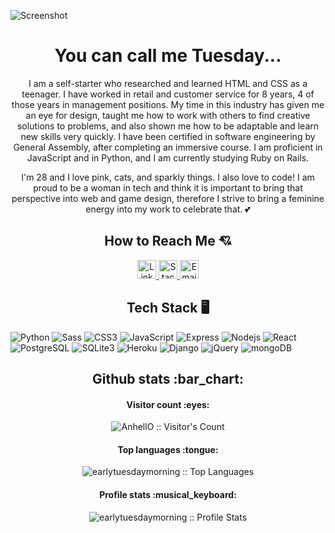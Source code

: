 ![Screenshot](https://images2.imgbox.com/cf/1c/C3QpBnB9_o.png)

<h1 align="center">You can call me Tuesday...</h1>

<p align="center">
I am a self-starter who researched and learned HTML and CSS as a teenager. I have worked in retail and customer service for 8 years, 4 of those years in management positions. My time in this industry has given me an eye for design, taught me how to work with others to find creative solutions to problems, and also shown me how to be adaptable and learn new skills very quickly. I have been certified in software engineering by General Assembly, after completing an immersive course. I am proficient in JavaScript and in Python, and I am currently studying Ruby on Rails.
</p>

<p align="center">
I'm 28 and I love pink, cats, and sparkly things. I also love to code! I am proud to be a woman in tech and think it is important to bring that perspective into web and game design, therefore I strive to bring a feminine energy into my work to celebrate that. 💕
</p>

<h2 align="center">How to Reach Me 💘</h2>

<p align="center">
  <a href="https://www.linkedin.com/in/mariah-hernandez-a68514154/">
    <img src="https://www.vectorlogo.zone/logos/linkedin/linkedin-icon.svg" alt="LinkedIn Profile" height="30" width="30">
  </a>

  <a href="https://stackoverflow.com/users/18834095/tuesday">
    <img src="https://www.vectorlogo.zone/logos/stackoverflow/stackoverflow-icon.svg" alt="Stack Overflow Profile" height="30" width="30">
  </a>
  
  <a href="mailto:rahrah93@gmail.com">
    <img src="https://cdn.discordapp.com/attachments/944706362288517200/998778507586973777/gmail2.png" alt="Email" height="30" width="30">
  </a>
</p>

<h2 align="center">Tech Stack 🖥️</h2>

<p align="center"> 
  
![Python](http://img.shields.io/badge/-Python-3776AB?style=plastic&logo=python&logoColor=ffff4a)
![Sass](https://img.shields.io/badge/-Sass-%23CC6699?style=plastic&logo=sass&logoColor=ffffff)
![CSS3](https://img.shields.io/badge/-CSS3-c75f47?style=plastic&logo=css3&logoColor=3f4ac4)
![JavaScript](https://img.shields.io/badge/-JavaScript-%23F7DF1C?style=plastic&logo=javascript&logoColor=000000&color=d1b01f)
![Express](https://img.shields.io/badge/-Express-cafac8?style=plastic&logo=express&logoColor=2d2704)
![Nodejs](https://img.shields.io/badge/-Node.js-black?style=plastic&logo=Node.js&logoColor=00d632)
![React](https://img.shields.io/badge/-React-%23282C34?style=plastic&logo=react)
![PostgreSQL](https://img.shields.io/badge/-PostgreSQL-336791?style=plastic&logo=postgresql)
![SQLite3](https://img.shields.io/badge/-SQLite3-ffffff?style=plastic&logo=sqlite&logoColor=blue)
![Heroku](https://img.shields.io/badge/-Heroku-430098?style=plastic&logo=heroku&logoColor=ffffff)
![Django](https://img.shields.io/badge/-Django-add8e6?style=plastic&logo=django)
![jQuery](https://img.shields.io/badge/-jQuery-0f1131?style=plastic&logo=jquery&logoColor=2d3993)
![mongoDB](https://img.shields.io/badge/-mongoDB-cacaca?style=plastic&logo=mongodb&logoColor=4ec03b)
</p>

<h2 align="center">Github stats :bar_chart:</h2>

<h4 align="center">Visitor count :eyes:</h4>

<p align="center"><img src="https://profile-counter.glitch.me/{earlytuesdaymorning}/count.svg" alt="AnhellO :: Visitor's Count" /></p>

<h4 align="center">Top languages :tongue:</h4>

<p align="center"><img src="https://github-readme-stats.vercel.app/api/top-langs/?username=earlytuesdaymorning&langs_count=10&theme=bear&layout=compact" alt="earlytuesdaymorning :: Top Languages" /></p>

<h4 align="center">Profile stats :musical_keyboard:</h4>

<p align="center"><img src="https://github-readme-stats.vercel.app/api?username=earlytuesdaymorning&show_icons=true&theme=bear" alt="earlytuesdaymorning :: Profile Stats" /></p>
